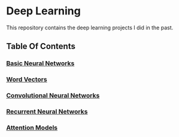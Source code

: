 # Deep Learning

This repository contains the deep learning projects I did in the past.

## Table Of Contents

### [Basic Neural Networks](https://github.com/msfchen/deep_learning/tree/master/basicnn)

### [Word Vectors](https://github.com/msfchen/deep_learning/tree/master/wordvector)

### [Convolutional Neural Networks](https://github.com/msfchen/deep_learning/tree/master/convolutionalnn)

### [Recurrent Neural Networks](https://github.com/msfchen/deep_learning/tree/master/recurrentnn)

### [Attention Models](https://github.com/msfchen/deep_learning/tree/master/attentionmodel)
